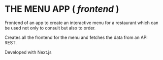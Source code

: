 # THE MENU APP ( *frontend* )

Frontend of an app to create an interactive menu for a restaurant which can be used not only to consult but also to order.

Creates all the frontend for the menu and fetches the data from an API REST.

Developed with Next.js